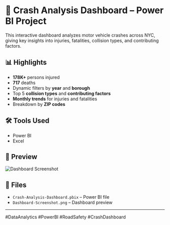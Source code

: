 # 🚗 Crash Analysis Dashboard – Power BI Project

This interactive dashboard analyzes motor vehicle crashes across NYC, giving key insights into injuries, fatalities, collision types, and contributing factors.

## 📊 Highlights
- **178K+** persons injured  
- **717** deaths  
- Dynamic filters by **year** and **borough**  
- Top 5 **collision types** and **contributing factors**  
- **Monthly trends** for injuries and fatalities  
- Breakdown by **ZIP codes**

## 🛠 Tools Used
- Power BI  
- Excel

## 📸 Preview

![Dashboard Screenshot](./Dashboard-Screenshot.png)

## 📂 Files
- `Crash-Analysis-Dashboard.pbix` – Power BI file  
- `Dashboard-Screenshot.png` – Dashboard preview

---

#DataAnalytics #PowerBI #RoadSafety #CrashDashboard
